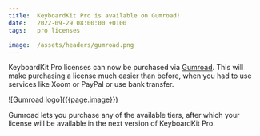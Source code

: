 ```yaml
---
title:  KeyboardKit Pro is available on Gumroad!
date:   2022-09-29 08:00:00 +0100
tags:   pro licenses

image:  /assets/headers/gumroad.png
---
```


KeyboardKit Pro licenses can now be purchased via [Gumroad]({{site.urls.gumroad}}). This will make purchasing a license much easier than before, when you had to use services like Xoom or PayPal or use bank transfer.

<a href="{{site.urls.gumroad}}" alt="Gumroad logo" title="KeyboardKit on Gumroad">
![Gumroad logo]({{page.image}})
</a>

Gumroad lets you purchase any of the available tiers, after which your license will be available in the next version of KeyboardKit Pro.